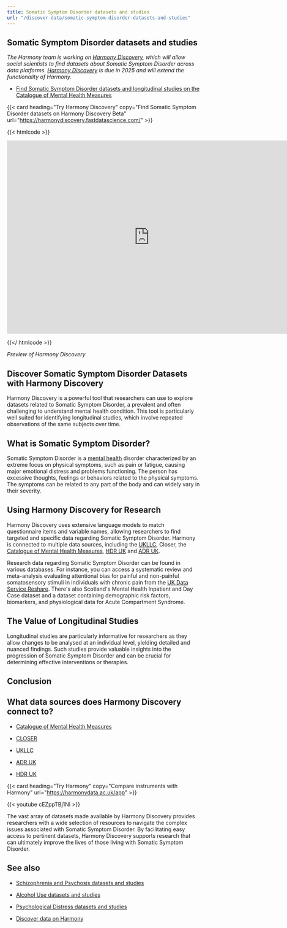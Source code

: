 ```yaml
---
title: Somatic Symptom Disorder datasets and studies
url: "/discover-data/somatic-symptom-disorder-datasets-and-studies"
---
```


## Somatic Symptom Disorder datasets and studies

*The Harmony team is working on [Harmony Discovery](https://harmonydiscovery.fastdatascience.com/), which will allow social scientists to find datasets about Somatic Symptom Disorder across data platforms. [Harmony Discovery](https://harmonydiscovery.fastdatascience.com/) is due in 2025 and will extend the functionality of Harmony.*

* [Find Somatic Symptom Disorder datasets and longitudinal studies on the Catalogue of Mental Health Measures](https://www.cataloguementalhealth.ac.uk/?content=search&query=Topic:somatic+symptom+disorder)


{{< card heading="Try Harmony Discovery" copy="Find Somatic Symptom Disorder datasets on Harmony Discovery Beta" url="https://harmonydiscovery.fastdatascience.com/" >}}

{{< htmlcode >}}

<iframe src="https://www.veed.io/embed/b8eb93ee-5cca-4b09-8b5d-34b614cb0f58" width="744" height="504" frameborder="0" title="Thomas Wood's Video - Oct 23, 2024" webkitallowfullscreen mozallowfullscreen allowfullscreen></iframe>

{{</ htmlcode >}}

*Preview of Harmony Discovery*


## Discover Somatic Symptom Disorder Datasets with Harmony Discovery

Harmony Discovery is a powerful tool that researchers can use to explore datasets related to Somatic Symptom Disorder, a prevalent and often challenging to understand mental health condition. This tool is particularly well suited for identifying longitudinal studies, which involve repeated observations of the same subjects over time. 

## What is Somatic Symptom Disorder?

Somatic Symptom Disorder is a [mental health](/ai-in-mental-health/) disorder characterized by an extreme focus on physical symptoms, such as pain or fatigue, causing major emotional distress and problems functioning. The person has excessive thoughts, feelings or behaviors related to the physical symptoms. The symptoms can be related to any part of the body and can widely vary in their severity.

## Using Harmony Discovery for Research

Harmony Discovery uses extensive language models to match questionnaire items and variable names, allowing researchers to find targeted and specific data regarding Somatic Symptom Disorder. Harmony is connected to multiple data sources, including the [UKLLC](https://explore.ukllc.ac.uk), Closer, the [Catalogue of Mental Health Measures](https://www.cataloguementalhealth.ac.uk/), [HDR UK](https://www.hdruk.ac.uk/) and [ADR UK](https://www.adruk.org/). 

Research data regarding Somatic Symptom Disorder can be found in various databases. For instance, you can access a systematic review and meta-analysis evaluating attentional bias for painful and non-painful somatosensory stimuli in individuals with chronic pain from the [UK Data Service Reshare](https://reshare.ukdataservice.ac.uk/854482). There's also Scotland's Mental Health Inpatient and Day Case dataset and a dataset containing demographic risk factors, biomarkers, and physiological data for Acute Compartment Syndrome. 

## The Value of Longitudinal Studies

Longitudinal studies are particularly informative for researchers as they allow changes to be analysed at an individual level, yielding detailed and nuanced findings. Such studies provide valuable insights into the progression of Somatic Symptom Disorder and can be crucial for determining effective interventions or therapies. 

## Conclusion


## What data sources does Harmony Discovery connect to?

* [Catalogue of Mental Health Measures](https://www.cataloguementalhealth.ac.uk/)

* [CLOSER](https://closer.ac.uk/)

* [UKLLC](https://explore.ukllc.ac.uk)

* [ADR UK](https://www.adruk.org/data-access/data-catalogue/)

* [HDR UK](https://www.healthdatagateway.org/)

{{< card heading="Try Harmony" copy="Compare instruments with Harmony" url="https://harmonydata.ac.uk/app" >}}

{{< youtube cEZppTBj1NI >}}


The vast array of datasets made available by Harmony Discovery provides researchers with a wide selection of resources to navigate the complex issues associated with Somatic Symptom Disorder. By facilitating easy access to pertinent datasets, Harmony Discovery supports research that can ultimately improve the lives of those living with Somatic Symptom Disorder.

## See also

* [Schizophrenia and Psychosis datasets and studies](/discover-data/schizophrenia-and-psychosis-datasets-and-studies)

* [Alcohol Use datasets and studies](/discover-data/alcohol-use-datasets-and-studies)

* [Psychological Distress datasets and studies](/discover-data/psychological-distress-datasets-and-studies)

* [Discover data on Harmony](/discover-data/)